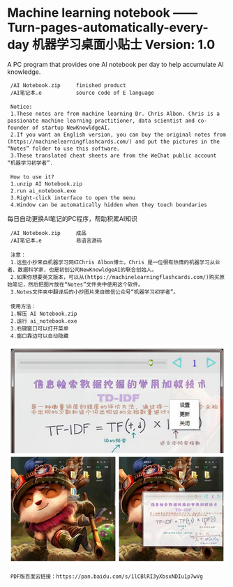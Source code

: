 # Machine learning notebook ——Turn-pages-automatically-every-day 机器学习桌面小贴士      Version: 1.0
A PC program that provides one AI notebook per day to help accumulate AI knowledge.

     /AI Notebook.zip     finished product
     /AI笔记本.e           source code of E language

     Notice: 
     1.These notes are from machine learning Dr. Chris Albon. Chris is a passionate machine learning practitioner, data scientist and co-founder of startup NewKnowldgeAI.
     2.If you want an English version, you can buy the original notes from (https://machinelearningflashcards.com/) and put the pictures in the “Notes” folder to use this software.
     3.These translated cheat sheets are from the WeChat public account “机器学习初学者”.

     How to use it?
     1.unzip AI Notebook.zip
     2.run ai_notebook.exe
     3.Right-click interface to open the menu
     4.Window can be automatically hidden when they touch boundaries



每日自动更换AI笔记的PC程序，帮助积累AI知识

     /AI Notebook.zip     成品
     /AI笔记本.e           易语言源码
     
     注意：
     1.这些小抄来自机器学习网红Chris Albon博士。Chris 是一位很有热情的机器学习从业者、数据科学家，也是初创公司NewKnowldgeAI的联合创始人。
     2.如果你想要英文版本，可以从(https://machinelearningflashcards.com/)购买原始笔记，然后把图片放在“Notes”文件夹中使用这个软件。
     3.Notes文件夹中翻译后的小抄图片来自微信公众号“机器学习初学者”。

     使用方法：
     1.解压 AI Notebook.zip
     2.运行 ai_notebook.exe
     3.右键窗口可以打开菜单
     4.窗口靠边可以自动隐藏



![](https://github.com/cy69855522/AI-Note-Turn-pages-automatically-every-day/blob/master/Introduction.jpg)
     
     PDF版百度云链接：https://pan.baidu.com/s/1lCBlRI3yXbsxNDIu1p7wVg
